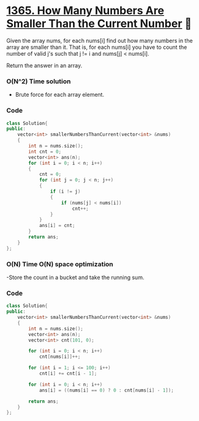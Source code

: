 # [1365. How Many Numbers Are Smaller Than the Current Number](https://leetcode.com/problems/how-many-numbers-are-smaller-than-the-current-number/) 🌟

Given the array nums, for each nums[i] find out how many numbers in the array are smaller than it. That is, for each nums[i] you have to count the number of valid j's such that j != i and nums[j] < nums[i].

Return the answer in an array.

### O(N^2) Time solution

- Brute force for each array element.

### Code

```cpp
class Solution{
public:
    vector<int> smallerNumbersThanCurrent(vector<int> &nums)
    {
        int n = nums.size();
        int cnt = 0;
        vector<int> ans(n);
        for (int i = 0; i < n; i++)
        {
            cnt = 0;
            for (int j = 0; j < n; j++)
            {
                if (i != j)
                {
                    if (nums[j] < nums[i])
                        cnt++;
                }
            }
            ans[i] = cnt;
        }
        return ans;
    }
};
```

### O(N) Time O(N) space optimization

-Store the count in a bucket and take the running sum.

### Code

```cpp
class Solution{
public:
    vector<int> smallerNumbersThanCurrent(vector<int> &nums)
    {
        int n = nums.size();
        vector<int> ans(n);
        vector<int> cnt(101, 0);

        for (int i = 0; i < n; i++)
            cnt[nums[i]]++;

        for (int i = 1; i <= 100; i++)
            cnt[i] += cnt[i - 1];

        for (int i = 0; i < n; i++)
            ans[i] = ((nums[i] == 0) ? 0 : cnt[nums[i] - 1]);

        return ans;
    }
};
```
